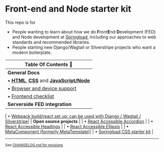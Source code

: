 # Front-end and Node starter kit

This repo is for

- People wanting to learn about how we do **F**ront**E**nd **D**evelopment (FED) and Node development at [Springload](https://springload.co.nz), including our approaches to web standards and recommended libraries.
- People starting new Django/Wagtail or Silverstripe projects who want a modern boilerplate.

| Table Of Contents :book:                                                                               |
| ------------------------------------------------------------------------------------------------------ |
| **General Docs**                                                                                       |
| • [**HTML**](./docs/html.md), [**CSS**](./docs/css.md) and [**JavaScript/Node**](./docs/javascript.md) |
| • [Browser and device support](./docs/browser-device-support.md)                                       |
| • [Frontend checklist](./docs/frontend-checklist.md)                                                   |
| **Serverside FED integration**                                                                         |

| • [Webpack build/react set up: can be used with Django / Wagtail / Silverstripe](./webpack-build/)|
| **Open source projects** |
| • [React Accessible Accordion](https://github.com/springload/react-accessible-accordion) |
| • [React Accessible Headings](https://github.com/springload/react-accessible-headings) |
| • [React Accessible Ellipsis](https://github.com/springload/react-accessible-ellipsis) |
| • [MetaComponent (formerly MetaTemplate)](https://github.com/springload/metacomponent)|
| • [Springload CSS starter kit](https://github.com/springload/frontend-starter-styles) |

---

<sup> See [CHANGELOG.md for revisions](CHANGELOG.md)</sup>
